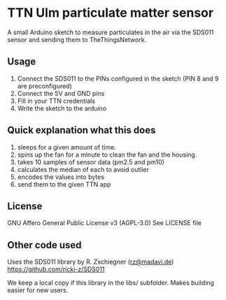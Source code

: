# TTN Ulm particulate matter sensor

A small Arduino sketch to measure particulates in the air via the SDS011 sensor and sending them to TheThingsNetwork.

## Usage
1. Connect the SDS011 to the PINs configured in the sketch (PIN 8 and 9 are preconfigured)
2. Connect the 5V and GND pins
3. Fill in your TTN credentials
4. Write the sketch to the arduino

## Quick explanation what this does
1. sleeps for a given amount of time.
2. spins up the fan for a minute to clean the fan and the housing.
3. takes 10 samples of sensor data (pm2.5 and pm10)
4. calculates the median of each to avoid outlier
5. encodes the values into bytes
6. send them to the given TTN app

## License
GNU Affero General Public License v3 (AGPL-3.0)
See LICENSE file

## Other code used
Uses the SDS011 library by R. Zschiegner (rz@madavi.de)
https://github.com/ricki-z/SDS011

We keep a local copy if this library in the libs/ subfolder. Makes building easier for new users.